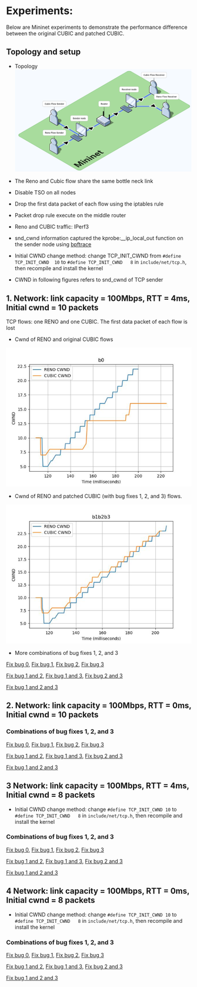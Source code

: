# Experiments:

Below are Mininet experiments to demonstrate the performance difference between the original CUBIC and patched CUBIC.

## Topology and setup

- Topology
![Topology](https://raw.githubusercontent.com/zmrui/tcp_cubic_fix/main/isoflow-export-2024-08-10T15_55_23.611Z.png)

- The Reno and Cubic flow share the same bottle neck link
- Disable TSO on all nodes
- Drop the first data packet of each flow using the iptables rule
- Packet drop rule execute on the middle router
- Reno and CUBIC traffic: IPerf3
- snd_cwnd information captured the kprobe:__ip_local_out function on the sender node using [bpftrace](https://github.com/bpftrace/bpftrace)
- Initial CWND change method: change TCP_INIT_CWND from `#define TCP_INIT_CWND	10` to `#define TCP_INIT_CWND	8` in `include/net/tcp.h`, then recompile and install the kernel
- CWND in following figures refers to snd_cwnd of TCP sender

## 1. Network: link capacity = 100Mbps, RTT = 4ms, Initial cwnd = 10 packets

TCP flows: one RENO and one CUBIC. The first data packet of each flow is lost

* Cwnd of RENO and original CUBIC flows

![cwnd of RENO and original CUBIC](https://raw.githubusercontent.com/zmrui/tcp_cubic_fix/main/results/Initial%2010%20CWND/First%20group%20RTT%204ms/b0/renocubic_fixb0.jpg)


* Cwnd of RENO and patched CUBIC (with bug fixes 1, 2, and 3) flows.

![Snd_cwnd of RENO and patched CUBIC](https://raw.githubusercontent.com/zmrui/tcp_cubic_fix/main/results/Initial%2010%20CWND/First%20group%20RTT%204ms/b1b2b3/renocubic_fixb1b2b3.jpg)
 
- More combinations of bug fixes 1, 2, and 3

[Fix bug 0](https://github.com/zmrui/tcp_cubic_fix/blob/main/results/Initial%2010%20CWND/First%20group%20RTT%204ms/b0/renocubic_fixb0.jpg),
[Fix bug 1](https://github.com/zmrui/tcp_cubic_fix/blob/main/results/Initial%2010%20CWND/First%20group%20RTT%204ms/b1/renocubic_fixb1.jpg),
[Fix bug 2](https://github.com/zmrui/tcp_cubic_fix/blob/main/results/Initial%2010%20CWND/First%20group%20RTT%204ms/b2/renocubic_fixb2.jpg),
[Fix bug 3](https://github.com/zmrui/tcp_cubic_fix/blob/main/results/Initial%2010%20CWND/First%20group%20RTT%204ms/b3/renocubic_fixb3.jpg)

[Fix bug 1 and 2](https://github.com/zmrui/tcp_cubic_fix/blob/main/results/Initial%2010%20CWND/First%20group%20RTT%204ms/b1b2/renocubic_fixb1b2.jpg),
[Fix bug 1 and 3](https://github.com/zmrui/tcp_cubic_fix/blob/main/results/Initial%2010%20CWND/First%20group%20RTT%204ms/b1b3/renocubic_fixb1b3.jpg),
[Fix bug 2 and 3](https://github.com/zmrui/tcp_cubic_fix/blob/main/results/Initial%2010%20CWND/First%20group%20RTT%204ms/b2b3/renocubic_fixb2b3.jpg)

[Fix bug 1 and 2 and 3](https://github.com/zmrui/tcp_cubic_fix/blob/main/results/Initial%2010%20CWND/First%20group%20RTT%204ms/b1b2b3/renocubic_fixb1b2b3.jpg)

## 2. Network: link capacity = 100Mbps, RTT = 0ms, Initial cwnd = 10 packets

### Combinations of bug fixes 1, 2, and 3

[Fix bug 0](https://github.com/zmrui/tcp_cubic_fix/tree/main/results/Initial%2010%20CWND/Second%20group%20RTT%200ms/b0/renocubic_fixb0.jpg), 
[Fix bug 1](https://github.com/zmrui/tcp_cubic_fix/tree/main/results/Initial%2010%20CWND/Second%20group%20RTT%200ms/b1/renocubic_fixb1.jpg), 
[Fix bug 2](https://github.com/zmrui/tcp_cubic_fix/tree/main/results/Initial%2010%20CWND/Second%20group%20RTT%200ms/b2/renocubic_fixb2.jpg), 
[Fix bug 3](https://github.com/zmrui/tcp_cubic_fix/tree/main/results/Initial%2010%20CWND/Second%20group%20RTT%200ms/b3/renocubic_fixb3.jpg)

[Fix bug 1 and 2](https://github.com/zmrui/tcp_cubic_fix/tree/main/results/Initial%2010%20CWND/Second%20group%20RTT%200ms/b1b2/renocubic_fixb1b2.jpg), 
[Fix bug 1 and 3](https://github.com/zmrui/tcp_cubic_fix/tree/main/results/Initial%2010%20CWND/Second%20group%20RTT%200ms/b1b3/renocubic_fixb1b3.jpg), 
[Fix bug 2 and 3](https://github.com/zmrui/tcp_cubic_fix/tree/main/results/Initial%2010%20CWND/Second%20group%20RTT%200ms/b2b3/renocubic_fixb2b3.jpg)

[Fix bug 1 and 2 and 3](https://github.com/zmrui/tcp_cubic_fix/tree/main/results/Initial%2010%20CWND/Second%20group%20RTT%200ms/b1b2b3/renocubic_fixb1b2b3.jpg)

## 3 Network: link capacity = 100Mbps, RTT = 4ms, Initial cwnd = 8 packets

- Initial CWND change method: change `#define TCP_INIT_CWND	10` to `#define TCP_INIT_CWND	8` in `include/net/tcp.h`, then recompile and install the kernel
  
### Combinations of bug fixes 1, 2, and 3

[Fix bug 0](https://github.com/zmrui/tcp_cubic_fix/tree/main/results/Initial%208%20CWND/First%20group%20RTT%204ms/b0/renocubic_fixb0.jpg), 
[Fix bug 1](https://github.com/zmrui/tcp_cubic_fix/tree/main/results/Initial%208%20CWND/First%20group%20RTT%204ms/b1/renocubic_fixb1.jpg), 
[Fix bug 2](https://github.com/zmrui/tcp_cubic_fix/tree/main/results/Initial%208%20CWND/First%20group%20RTT%204ms/b2/renocubic_fixb2.jpg), 
[Fix bug 3](https://github.com/zmrui/tcp_cubic_fix/tree/main/results/Initial%208%20CWND/First%20group%20RTT%204ms/b3/renocubic_fixb3.jpg)

[Fix bug 1 and 2](https://github.com/zmrui/tcp_cubic_fix/tree/main/results/Initial%208%20CWND/First%20group%20RTT%204ms/b1b2/renocubic_fixb1b2.jpg), 
[Fix bug 1 and 3](https://github.com/zmrui/tcp_cubic_fix/tree/main/results/Initial%208%20CWND/First%20group%20RTT%204ms/b1b3/renocubic_fixb1b3.jpg), 
[Fix bug 2 and 3](https://github.com/zmrui/tcp_cubic_fix/tree/main/results/Initial%208%20CWND/First%20group%20RTT%204ms/b2b3/renocubic_fixb2b3.jpg)

[Fix bug 1 and 2 and 3](https://github.com/zmrui/tcp_cubic_fix/tree/main/results/Initial%208%20CWND/First%20group%20RTT%204ms/b1b2b3/renocubic_fixb1b2b3.jpg)

## 4 Network: link capacity = 100Mbps, RTT = 0ms, Initial cwnd = 8 packets

- Initial CWND change method: change `#define TCP_INIT_CWND	10` to `#define TCP_INIT_CWND	8` in `include/net/tcp.h`, then recompile and install the kernel
  
### Combinations of bug fixes 1, 2, and 3

[Fix bug 0](https://github.com/zmrui/tcp_cubic_fix/tree/main/results/Initial%208%20CWND/Second%20group%20RTT%200ms/b0/renocubic_fixb0.jpg), 
[Fix bug 1](https://github.com/zmrui/tcp_cubic_fix/tree/main/results/Initial%208%20CWND/Second%20group%20RTT%200ms/b1/renocubic_fixb1.jpg), 
[Fix bug 2](https://github.com/zmrui/tcp_cubic_fix/tree/main/results/Initial%208%20CWND/Second%20group%20RTT%200ms/b2/renocubic_fixb2.jpg), 
[Fix bug 3](https://github.com/zmrui/tcp_cubic_fix/tree/main/results/Initial%208%20CWND/Second%20group%20RTT%200ms/b3/renocubic_fixb3.jpg)

[Fix bug 1 and 2](https://github.com/zmrui/tcp_cubic_fix/tree/main/results/Initial%208%20CWND/Second%20group%20RTT%200ms/b1b2/renocubic_fixb1b2.jpg), 
[Fix bug 1 and 3](https://github.com/zmrui/tcp_cubic_fix/tree/main/results/Initial%208%20CWND/Second%20group%20RTT%200ms/b1b3/renocubic_fixb1b3.jpg), 
[Fix bug 2 and 3](https://github.com/zmrui/tcp_cubic_fix/tree/main/results/Initial%208%20CWND/Second%20group%20RTT%200ms/b2b3/renocubic_fixb2b3.jpg)

[Fix bug 1 and 2 and 3](https://github.com/zmrui/tcp_cubic_fix/tree/main/results/Initial%208%20CWND/Second%20group%20RTT%200ms/b1b2b3/renocubic_fixb1b2b3.jpg)
